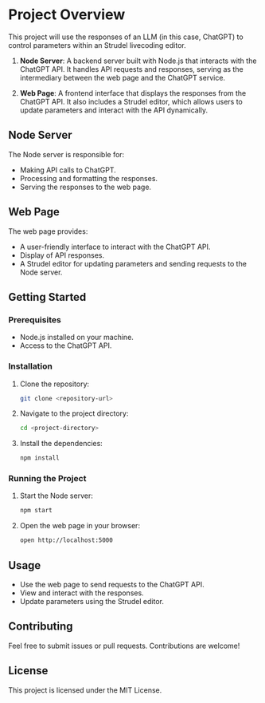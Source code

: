 # Project Overview

This project will use the responses of an LLM (in this case, ChatGPT) to control parameters within an Strudel livecoding editor.

1. **Node Server**: A backend server built with Node.js that interacts with the ChatGPT API. It handles API requests and responses, serving as the intermediary between the web page and the ChatGPT service.

2. **Web Page**: A frontend interface that displays the responses from the ChatGPT API. It also includes a Strudel editor, which allows users to update parameters and interact with the API dynamically.

## Node Server

The Node server is responsible for:
- Making API calls to ChatGPT.
- Processing and formatting the responses.
- Serving the responses to the web page.

## Web Page

The web page provides:
- A user-friendly interface to interact with the ChatGPT API.
- Display of API responses.
- A Strudel editor for updating parameters and sending requests to the Node server.

## Getting Started

### Prerequisites

- Node.js installed on your machine.
- Access to the ChatGPT API.

### Installation

1. Clone the repository:
    ```sh
    git clone <repository-url>
    ```
2. Navigate to the project directory:
    ```sh
    cd <project-directory>
    ```
3. Install the dependencies:
    ```sh
    npm install
    ```

### Running the Project

1. Start the Node server:
    ```sh
    npm start
    ```
2. Open the web page in your browser:
    ```sh
    open http://localhost:5000
    ```

## Usage

- Use the web page to send requests to the ChatGPT API.
- View and interact with the responses.
- Update parameters using the Strudel editor.

## Contributing

Feel free to submit issues or pull requests. Contributions are welcome!

## License

This project is licensed under the MIT License.